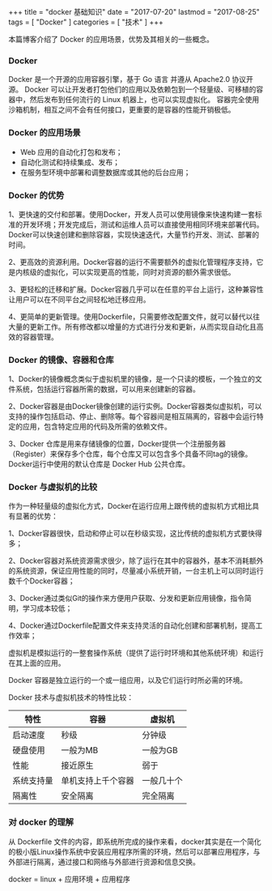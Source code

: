 +++
title = "docker 基础知识"
date = "2017-07-20"
lastmod = "2017-08-25"
tags = [
    "Docker"
]
categories = [
     "技术"
]
+++

本篇博客介绍了 Docker 的应用场景，优势及其相关的一些概念。

<!--more-->

### Docker

Docker 是一个开源的应用容器引擎，基于 Go 语言 并遵从 Apache2.0 协议开源。 Docker 可以让开发者打包他们的应用以及依赖包到一个轻量级、可移植的容器中，然后发布到任何流行的 Linux 机器上，也可以实现虚拟化。 容器完全使用沙箱机制，相互之间不会有任何接口，更重要的是容器的性能开销极低。

### Docker 的应用场景

* Web 应用的自动化打包和发布；
* 自动化测试和持续集成、发布；
* 在服务型环境中部署和调整数据库或其他的后台应用；

### Docker 的优势

1、更快速的交付和部署。使用Docker，开发人员可以使用镜像来快速构建一套标准的开发环境；开发完成后，测试和运维人员可以直接使用相同环境来部署代码。Docker可以快速创建和删除容器，实现快速迭代，大量节约开发、测试、部署的时间。

2、更高效的资源利用。Docker容器的运行不需要额外的虚拟化管理程序支持，它是内核级的虚拟化，可以实现更高的性能，同时对资源的额外需求很低。

3、更轻松的迁移和扩展。Docker容器几乎可以在任意的平台上运行，这种兼容性让用户可以在不同平台之间轻松地迁移应用。

4、更简单的更新管理。使用Dockerfile，只需要修改配置文件，就可以替代以往大量的更新工作。所有修改都以增量的方式进行分发和更新，从而实现自动化且高效的容器管理。

### Docker 的镜像、容器和仓库

1、Docker的镜像概念类似于虚拟机里的镜像，是一个只读的模板，一个独立的文件系统，包括运行容器所需的数据，可以用来创建新的容器。

2、Docker容器是由Docker镜像创建的运行实例。Docker容器类似虚拟机，可以支持的操作包括启动、停止、删除等。每个容器间是相互隔离的，容器中会运行特定的应用，包含特定应用的代码及所需的依赖文件。

3、Docker 仓库是用来存储镜像的位置，Docker提供一个注册服务器（Register）来保存多个仓库，每个仓库又可以包含多个具备不同tag的镜像。Docker运行中使用的默认仓库是 Docker Hub 公共仓库。

### Docker 与虚拟机的比较

作为一种轻量级的虚拟化方式，Docker在运行应用上跟传统的虚拟机方式相比具有显著的优势：

1、Docker容器很快，启动和停止可以在秒级实现，这比传统的虚拟机方式要快得多；

2、Docker容器对系统资源需求很少，除了运行在其中的容器外，基本不消耗额外的系统资源，保证应用性能的同时，尽量减小系统开销，一台主机上可以同时运行数千个Docker容器；

3、Docker通过类似Git的操作来方便用户获取、分发和更新应用镜像，指令简明，学习成本较低；

4、Docker通过Dockerfile配置文件来支持灵活的自动化创建和部署机制，提高工作效率；

虚拟机是模拟运行的一整套操作系统（提供了运行时环境和其他系统环境）和运行在其上面的应用。

Docker 容器是独立运行的一个或一组应用，以及它们运行时所必需的环境。

Docker 技术与虚拟机技术的特性比较：

 特性      | 容器               | 虚拟机
  ---      |---                 |---
启动速度   | 秒级               | 分钟级
硬盘使用   | 一般为MB           | 一般为GB
性能       | 接近原生           | 弱于
系统支持量 | 单机支持上千个容器 | 一般几十个
隔离性     | 安全隔离           | 完全隔离

### 对 docker 的理解
从 Dockerfile 文件的内容，即系统所完成的操作来看，docker其实是在一个简化的极小版Linux操作系统中安装应用程序所需的环境，然后可以部署应用程序，与外部进行隔离，通过接口和网络与外部进行资源和信息交换。

docker = linux + 应用环境 + 应用程序
